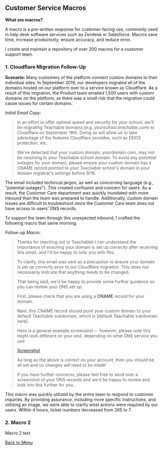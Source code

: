 ## Customer Service Macros

**What are macros?** 

A macro is a pre-written response for customer-facing use, commonly used in help desk software services such as Zendesk or Salesforce. Macros save time, increase productivity, ensure accuracy, and reduce error. 

I create and maintain a repository of over 200 macros for a customer support team. 

### 1. Cloudflare Migration Follow-Up

**Scenario:** Many customers of the platform connect custom domains to their individual sites. In September 2019, our developers migrated all of the domains hosted on our platform over to a service known as Cloudflare. As a result of this migration, the Product team emailed 1,500 users with custom domains on the platform, as there was a small risk that the migration could cause issues for certain domains.

*Initial Email Copy:*

>In an effort to offer optimal speed and security for your school, we'll be migrating Teachable domains (e.g. *yourschool.teachable.com*) to Cloudflare on September 18th. Doing so will allow us to take advantage of the features Cloudflare provides, such as DDOS protection, etc.
>
>We've detected that your custom domain, yourdomain.com, may not be resolving to your Teachable school domain. To avoid any potential outages for your domain, please ensure your custom domain has a CNAME record pointed to your Teachable school's domain in your domain registrar's settings before 9/18.

The email included techincal jargon, as well as concerning language (e.g., "potential outages"). This created confusion and concern for users. As a result, the Customer Care department was quickly inundated with more inbound than the team was prepared to handle. Additionally, custom domain issues are difficult to troubleshoot since the Customer Care team does not have access to users' DNS records.

To support the team through this unexpected inbound, I crafted the following macro that same morning.

*Follow-up Macro:*

>Thanks for reaching out to Teachable! I can understand the importance of ensuring your domain is set up correctly after receiving this email, and I'd be happy to help you with this.
>
>To clarify, this email was sent as a precaution to ensure your domain is set up correctly prior to our Cloudflare migration. This does not necessarily indicate that anything needs to be changed.
>
>That being said, we'd be happy to provide some further guidance so you can review your DNS set up.
>
>First, please check that you are using a **CNAME** record for your domain.
>
>Next, this CNAME record should point your custom domain to your default Teachable subdomain, which is [default Teachable subdomain here]. 
>
>Here is a general example screenshot -- however, please note this might look different on your end, depending on what DNS service you use:
>
>[Screenshot](https://share.getcloudapp.com/kpuyxZ92)
>
>As long as the above is correct on your account, then you should be all set and no changes will need to be made!
>
>If you have further concerns, please feel free to send over a screenshot of your DNS records and we'd be happy to review and look into this further for you.

This macro was quickly utilized by the entire team to respond to customer inquiries. By providing assurance, including more specific instructions, and utilizing an image, we were able to clarify what actions were required by our users. Within 4 hours, ticket numbers decreased from 265 to 7.

### 2. Macro 2

Macro 2 text

[Back to Menu](/index)

